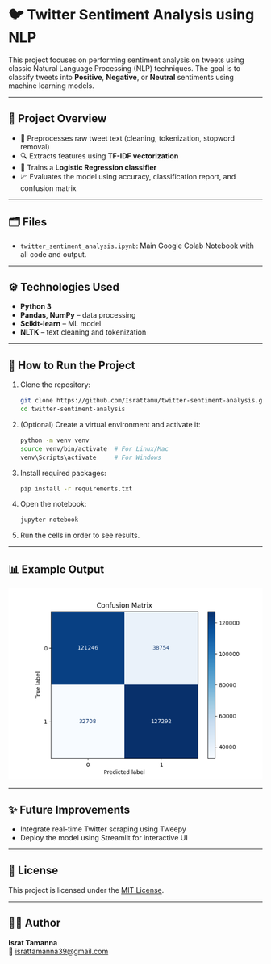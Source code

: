 
# 🐦 Twitter Sentiment Analysis using NLP

This project focuses on performing sentiment analysis on tweets using classic Natural Language Processing (NLP) techniques. The goal is to classify tweets into **Positive**, **Negative**, or **Neutral** sentiments using machine learning models.

---

## 📌 Project Overview

- 💬 Preprocesses raw tweet text (cleaning, tokenization, stopword removal)
- 🔍 Extracts features using **TF-IDF vectorization**
- 🧠 Trains a **Logistic Regression classifier**
- 📈 Evaluates the model using accuracy, classification report, and confusion matrix

---

## 🗂️ Files

- `twitter_sentiment_analysis.ipynb`: Main Google Colab Notebook with all code and output.
---

## ⚙️ Technologies Used

- **Python 3**
- **Pandas, NumPy** – data processing
- **Scikit-learn** – ML model
- **NLTK** – text cleaning and tokenization
---

## 🚀 How to Run the Project

1. Clone the repository:
   ```bash
   git clone https://github.com/Israttamu/twitter-sentiment-analysis.git
   cd twitter-sentiment-analysis
   ```

2. (Optional) Create a virtual environment and activate it:
   ```bash
   python -m venv venv
   source venv/bin/activate  # For Linux/Mac
   venv\Scripts\activate     # For Windows
   ```

3. Install required packages:
   ```bash
   pip install -r requirements.txt
   ```

4. Open the notebook:
   ```bash
   jupyter notebook
   ```

5. Run the cells in order to see results.

---

## 📊 Example Output

![Confusion Matrix](confusion_matrix.png)

---

## ✨ Future Improvements

- Integrate real-time Twitter scraping using Tweepy
- Deploy the model using Streamlit for interactive UI

---

## 📄 License

This project is licensed under the [MIT License](LICENSE).

---

## 🙋‍♀️ Author

**Israt Tamanna**  
📧 israttamanna39@gmail.com
